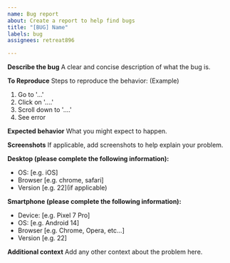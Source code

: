 ```yaml
---
name: Bug report
about: Create a report to help find bugs
title: "[BUG] Name"
labels: bug
assignees: retreat896

---
```


**Describe the bug**
A clear and concise description of what the bug is.

**To Reproduce**
Steps to reproduce the behavior: (Example)
1. Go to '...'
2. Click on '....'
3. Scroll down to '....'
4. See error

**Expected behavior**
What you might expect to happen.

**Screenshots**
If applicable, add screenshots to help explain your problem.

**Desktop (please complete the following information):**
 - OS: [e.g. iOS]
 - Browser [e.g. chrome, safari]
 - Version [e.g. 22](if applicable)

**Smartphone (please complete the following information):**
 - Device: [e.g. Pixel 7 Pro]
 - OS: [e.g. Android 14]
 - Browser [e.g. Chrome, Opera, etc...]
 - Version [e.g. 22]

**Additional context**
Add any other context about the problem here.
